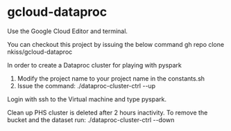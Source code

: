 # gcloud-dataproc

Use the Google Cloud Editor and terminal.

You can checkout this project by issuing the below command
gh repo clone nkiss/gcloud-dataproc


In order to create a Dataproc cluster for playing with pyspark
1. Modify the project name to your project name in the constants.sh
2. Issue the command:
./dataproc-cluster-ctrl --up

Login with ssh to the Virtual machine and type pyspark.

Clean up
PHS cluster is deleted after 2 hours inactivity.
To remove the bucket and the dataset run:
./dataproc-cluster-ctrl --down
